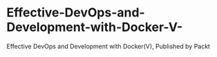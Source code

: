 # Effective-DevOps-and-Development-with-Docker-V-
Effective DevOps and Development with Docker(V), Published by Packt
